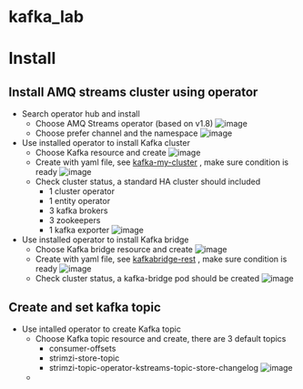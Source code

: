 # kafka_lab

# Install

## Install AMQ streams cluster using operator

* Search operator hub and install
  * Choose AMQ Streams operator (based on v1.8)
    ![image](https://user-images.githubusercontent.com/58408898/132277757-daa0d56d-8054-4898-8027-727eeaf89655.png)
  * Choose prefer channel and the namespace
    ![image](https://user-images.githubusercontent.com/58408898/132279495-6517bb00-1e3a-494c-9175-669e9391b131.png)
* Use installed operator to install Kafka cluster
  * Choose Kafka resource and create
    ![image](https://user-images.githubusercontent.com/58408898/132279765-2e403ba4-a9b8-4b45-91df-5299d9f66187.png)
  * Create with yaml file, see [kafka-my-cluster](https://github.com/snowfish424/kafka_lab/edit/main/install/kafka-my-cluster.yaml) , make sure condition is ready
    ![image](https://user-images.githubusercontent.com/58408898/132281401-9f5fcb87-7b4d-4be5-bea5-d0b82aac9a72.png)
  * Check cluster status, a standard HA cluster should included
    * 1 cluster operator
    * 1 entity operator
    * 3 kafka brokers
    * 3 zookeepers
    * 1 kafka exporter
    ![image](https://user-images.githubusercontent.com/58408898/132294507-bf1e073e-fb31-421c-9c7c-9087474882b4.png)
* Use installed operator to install Kafka bridge
  * Choose Kafka bridge resource and create
    ![image](https://user-images.githubusercontent.com/58408898/132295310-0f9c87ab-7b07-4db0-9c52-30515bbac223.png) 
  * Create with yaml file, see [kafkabridge-rest](https://github.com/snowfish424/kafka_lab/blob/main/install/kafkabridge-rest.yaml) , make sure condition is ready
    ![image](https://user-images.githubusercontent.com/58408898/132298117-a59952e1-8bbc-4bdd-81c8-de4edf934ebf.png)
  * Check cluster status, a kafka-bridge pod should be created
    ![image](https://user-images.githubusercontent.com/58408898/132298800-264466d3-2273-470d-9afe-fb028fea4097.png)

## Create and set kafka topic

* Use intalled operator to create Kafka topic
  * Choose Kafka topic resource and create, there are 3 default topics
    * consumer-offsets
    * strimzi-store-topic
    * strimzi-topic-operator-kstreams-topic-store-changelog
    ![image](https://user-images.githubusercontent.com/58408898/132300235-87c78d8b-a738-4dfa-9e25-ee4b813d7eb1.png)
  * 
